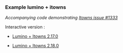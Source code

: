 ### Example lumino + itowns

*Accompanying code demonstrating [Itowns issue #1333](https://github.com/iTowns/itowns/issues/1333)*


Interactive version :

- [Lumino + Itowns 2.17.0](https://mthh.github.io/example-dockpanel-itowns/217/)

- [Lumino + Itowns 2.18.0](https://mthh.github.io/example-dockpanel-itowns/218/)
